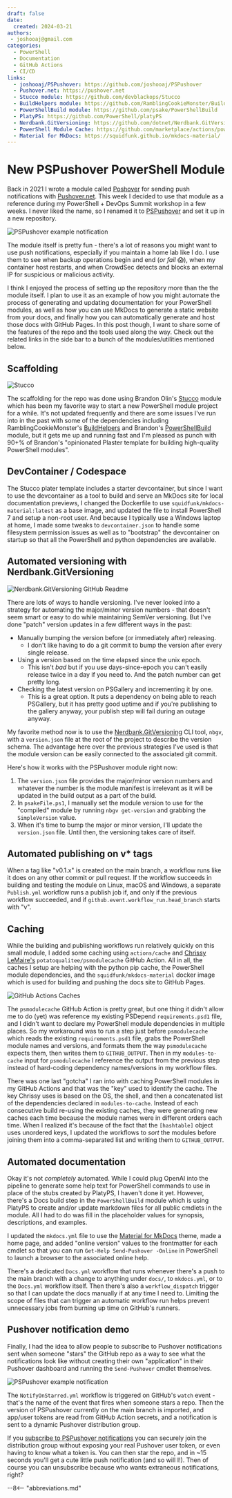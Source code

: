 ```yaml
---
draft: false
date:
  created: 2024-03-21
authors:
 - joshooaj@gmail.com
categories:
  - PowerShell
  - Documentation
  - GitHub Actions
  - CI/CD
links:
  - joshooaj/PSPushover: https://github.com/joshooaj/PSPushover
  - Pushover.net: https://pushover.net
  - Stucco module: https://github.com/devblackops/Stucco
  - BuildHelpers module: https://github.com/RamblingCookieMonster/BuildHelpers
  - PowerShellBuild module: https://github.com/psake/PowerShellBuild
  - PlatyPS: https://github.com/PowerShell/platyPS
  - Nerdbank.GitVersioning: https://github.com/dotnet/Nerdbank.GitVersioning
  - PowerShell Module Cache: https://github.com/marketplace/actions/powershell-module-cache
  - Material for MkDocs: https://squidfunk.github.io/mkdocs-material/
---
```


# New PSPushover PowerShell Module

Back in 2021 I wrote a module called [Poshover](https://github.com/joshooaj/Poshover)
for sending push notifications with [Pushover.net](https://pushover.net). This
week I decided to use that module as a reference during my PowerShell + DevOps Summit
workshop in a few weeks. I never liked the name, so I renamed it to [PSPushover](https://www.joshooaj.com/PSPushover/)
and set it up in a new repository.

<!-- more -->

![PSPushover example notification](./pspushover_docs.png)

The module itself is pretty fun - there's a lot of reasons you might want to use
push notifications, especially if you maintain a home lab like I do. I use them
to see when backup operations begin and end (_or fail_ 😱), when my container
host restarts, and when CrowdSec detects and blocks an external IP for suspicious
or malicious activity.

I think I enjoyed the process of setting up the repository more than the
the module itself. I plan to use it as an example of how you might automate the
process of generating and updating documentation for your PowerShell modules,
as well as how you can use MkDocs to generate a static website from your docs,
and finally how you can automatically generate and host those docs with GitHub
Pages. In this post though, I want to share some of the features of the repo
and the tools used along the way. Check out the related links in the side bar
to a bunch of the modules/utilities mentioned below.

## Scaffolding

![Stucco](./stucco.png)

The scaffolding for the repo was done using Brandon Olin's [Stucco](https://github.com/devblackops/Stucco)
module which has been my favorite way to start a new PowerShell module project
for a while. It's not updated frequently and there are some issues I've run into
in the past with some of the dependencies including RamblingCookieMonster's [BuildHelpers](https://github.com/RamblingCookieMonster/BuildHelpers)
and Brandon's [PowerShellBuild](https://github.com/psake/PowerShellBuild) module,
but it gets me up and running fast and I'm pleased as punch with 90+% of Brandon's
"opinionated Plaster template for building high-quality PowerShell modules".

## DevContainer / Codespace

The Stucco plater template includes a starter devcontainer, but since I want to
use the devcontainer as a tool to build and serve an MkDocs site for local
documentation previews, I changed the Dockerfile to use `squidfunk/mkdocs-material:latest`
as a base image, and updated the file to install PowerShell 7 and setup a non-root
user. And because I typically use a Windows laptop at home, I made some tweaks to
`devcontainer.json` to handle some filesystem permission issues as well as to
"bootstrap" the devcontainer on startup so that all the PowerShell and python
dependencies are available.

## Automated versioning with Nerdbank.GitVersioning

![Nerdbank.GitVersioning GitHub Readme](./nbgv.png)

There are lots of ways to handle versioning. I've never looked into a strategy for
automating the major/minor version numbers - that doesn't seem smart or easy to
do while maintaining SemVer versioning. But I've done "patch" version updates in
a few different ways in the past:

- Manually bumping the version before (or immediately after) releasing.
  - I don't like having to do a git commit to bump the version after every single release.
- Using a version based on the time elapsed since the unix epoch.
  - This isn't _bad_ but if you use days-since-epoch you can't easily release twice in a day if you need to. And the patch number can get pretty long.
- Checking the latest version on PSGallery and incrementing it by one.
  - This is a great option. It puts a dependency on being able to reach PSGallery, but it has pretty good uptime and if you're publishing to the gallery anyway, your publish step will fail during an outage anyway.

My favorite method now is to use the [Nerdbank.GitVersioning](https://github.com/dotnet/Nerdbank.GitVersioning)
CLI tool, `nbgv`, with a `version.json` file at the root of the project to describe
the version schema. The advantage here over the previous strategies I've used is
that the module version can be easily connected to the associated git commit.

Here's how it works with the PSPushover module right now:

1. The `version.json` file provides the major/minor version numbers and whatever the number is the module manifest is irrelevant as it will be updated in the build output as a part of the build.
2. In `psakeFile.ps1`, I manually set the module version to use for the "compiled" module by running `nbgv get-version` and grabbing the `SimpleVersion` value.
3. When it's time to bump the major or minor version, I'll update the `version.json` file. Until then, the versioning takes care of itself.

## Automated publishing on v* tags

When a tag like "v0.1.x" is created on the main branch, a workflow runs like it
does on any other commit or pull request. If the workflow succeeds in building
and testing the module on Linux, macOS and Windows, a separate `Publish.yml`
workflow runs a publish job if, and only if the previous workflow succeeded, and
if `github.event.workflow_run.head_branch` starts with "v".

## Caching

While the building and publishing workflows run relatively quickly on this small
module, I added some caching using `actions/cache` and [Chrissy LeMaire's](https://github.com/potatoqualitee)
`potatoqualitee/psmodulecache` GitHub Action. All in all, the caches I setup are
helping with the python pip cache, the PowerShell module dependencies, and the
`squidfunk/mkdocs-material` docker image which is used for building and pushing
the docs site to GitHub Pages.

![GitHub Actions Caches](./caches.png)

The `psmodulecache` GitHub Action is pretty great, but one thing it didn't allow
me to do (yet) was reference my existing PSDepend `requirements.psd1` file, and
I didn't want to declare my PowerShell module dependencies in multiple places.
So my workaround was to run a step just before `psmodulecache` which reads the
existing `requirements.psd1` file, grabs the PowerShell module names and versions,
and formats them the way `psmodulecache` expects them, then writes them to
`GITHUB_OUTPUT`. Then in my `modules-to-cache` input for `psmodulecache` I reference
the output from the previous step instead of hard-coding dependency names/versions
in my workflow files.

There was one last "gotcha" I ran into with caching PowerShell modules in my GitHub
Actions and that was the "key" used to identify the cache. The key Chrissy uses
is based on the OS, the shell, and then a concatenated list of the dependencies
declared in `modules-to-cache`. Instead of each consecutive build re-using the existing
caches, they were generating new caches each time because the module names were
in different orders each time. When I realized it's because of the fact that the
`[hashtable]` object uses unordered keys, I updated the workflows to _sort_ the
modules before joining them into a comma-separated list and writing them to
`GITHUB_OUTPUT`.

## Automated documentation

Okay it's not _completely_ automated. While I could plug OpenAI into the pipeline
to generate some help text for PowerShell commands to use in place of the stubs
created by PlatyPS, I haven't done it yet. However, there's a Docs build step
in the `PowerShellBuild` module which is using PlatyPS to create and/or update
markdown files for all public cmdlets in the module. All I had to do was fill
in the placeholder values for synopsis, descriptions, and examples.

I updated the `mkdocs.yml` file to use the [Material for MkDocs](https://squidfunk.github.io/mkdocs-material/)
theme, made a home page, and added "online version" values to the frontmatter
for each cmdlet so that you can run `Get-Help Send-Pushover -Online` in PowerShell
to launch a browser to the associated online help.

There's a dedicated `Docs.yml` workflow that runs whenever there's a push to the
main branch with a change to anything under `docs/`, to `mkdocs.yml`, or to the
`Docs.yml` workflow itself. Then there's also a `workflow_dispatch` trigger so that
I can update the docs manually if at any time I need to. Limiting the scope of
files that can trigger an automatic workflow run helps prevent unnecessary jobs
from burning up time on GitHub's runners.

## Pushover notification demo

Finally, I had the idea to allow people to subscribe to Pushover notifications
sent when someone "stars" the GitHub repo as a way to see what the notifications
look like without creating their own "application" in their Pushover dashboard
and running the `Send-Pushover` cmdlet themselves.

![PSPushover example notification](./example-notification.jpg)

The `NotifyOnStarred.yml` workflow is triggered on GitHub's `watch` event - that's
the name of the event that fires when someone stars a repo. Then the version of
PSPushover currently on the main branch is imported, and app/user tokens are read
from GitHub Action secrets, and a notification is sent to a dynamic Pushover
distribution group.

If you [subscribe to PSPushover notifications](https://pushover.net/subscribe/PSPushover-2hw5raj6uqr5dsw)
you can securely join the distribution group without exposing your real Pushover
user token, or even having to know what a token is. You can then star the repo,
and in ~15 seconds you'll get a cute little push notification (and so will I!).
Then of course you can unsubscribe because who wants extraneous notifications, right?

--8<-- "abbreviations.md"
